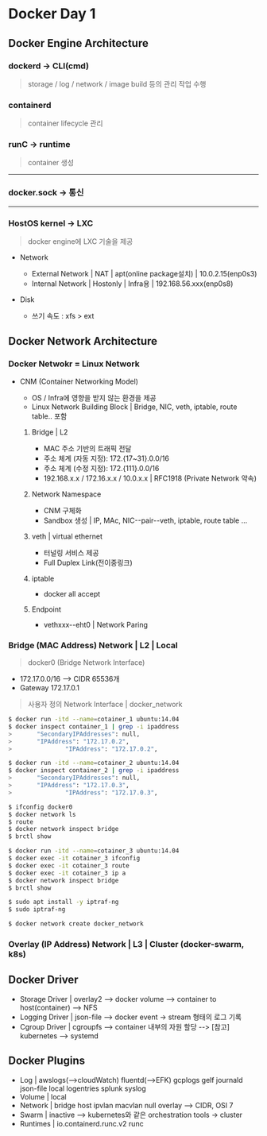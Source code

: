 # Docker Day 1

## Docker Engine Architecture

### dockerd -> CLI(cmd)

> storage / log / network / image build 등의 관리 작업 수행

### containerd

> container lifecycle 관리
		
### runC -> runtime

> container 생성

---------------------------------------

### docker.sock -> 통신

---------------------------------------

### HostOS kernel -> LXC

> docker engine에 LXC 기술을 제공

* Network
    - External Network | NAT | apt(online package설치) | 10.0.2.15(enp0s3)
    - Internal Network | Hostonly | Infra용 | 192.168.56.xxx(enp0s8)

* Disk
    - 쓰기 속도 : xfs > ext

## Docker Network Architecture

### Docker Netwokr = Linux Network

* CNM (Container Networking Model) 
    - OS / Infra에 영향을 받지 않는 환경을 제공
    - Linux Network Building Block | Bridge, NIC, veth, iptable, route table.. 포함

    1. Bridge | L2 
        - MAC 주소 기반의 트래픽 전달
        - 주소 체계 (자동 지정): 172.{17~31}.0.0/16
        - 주소 체계 (수정 지정): 172.{111}.0.0/16
        - 192.168.x.x / 172.16.x.x / 10.0.x.x  | RFC1918 (Private Network 약속)
    
    2. Network Namespace
        - CNM 구체화
        - Sandbox 생성 | IP, MAc, NIC--pair--veth, iptable, route table ...

    3. veth | virtual ethernet
        - 터널링 서비스 제공
        - Full Duplex Link(전이중링크)

    4. iptable
        - docker all accept

    5. Endpoint
        - vethxxx--eht0 | Network Paring


### Bridge (MAC Address) Network | L2 | Local

> docker0 (Bridge Network Interface)
* 172.17.0.0/16 --> CIDR 65536개
* Gateway 172.17.0.1

> 사용자 정의 Network Interface | docker_network

```bash
$ docker run -itd --name=cotainer_1 ubuntu:14.04
$ docker inspect container_1 | grep -i ipaddress
>       "SecondaryIPAddresses": null,
>       "IPAddress": "172.17.0.2",
>               "IPAddress": "172.17.0.2",

$ docker run -itd --name=cotainer_2 ubuntu:14.04
$ docker inspect container_2 | grep -i ipaddress
>       "SecondaryIPAddresses": null,
>       "IPAddress": "172.17.0.3",
>               "IPAddress": "172.17.0.3",

$ ifconfig docker0
$ docker network ls
$ route
$ docker network inspect bridge
$ brctl show

$ docker run -itd --name=cotainer_3 ubuntu:14.04
$ docker exec -it cotainer_3 ifconfig
$ docker exec -it cotainer_3 route
$ docker exec -it cotainer_3 ip a
$ docker network inspect bridge
$ brctl show

$ sudo apt install -y iptraf-ng
$ sudo iptraf-ng
```
```bash
$ docker network create docker_network
```
### Overlay (IP Address) Network | L3 | Cluster (docker-swarm, k8s)


## Docker Driver

* Storage Driver | overlay2 --> docker volume --> container to host(container) --> NFS
* Logging Driver | json-file --> docker event -> stream 형태의 로그 기록
* Cgroup Driver | cgroupfs --> container 내부의 자원 할당 --> [참고] kubernetes --> systemd

## Docker Plugins

* Log | awslogs(-->cloudWatch) fluentd(-->EFK) gcplogs gelf journald json-file local logentries splunk syslog
* Volume | local
* Network | bridge host ipvlan macvlan null overlay --> CIDR, OSI 7
* Swarm | inactive --> kubernetes와 같은 orchestration tools -> cluster
* Runtimes | io.containerd.runc.v2 runc
